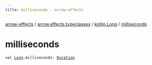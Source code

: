 ```yaml
---
title: milliseconds - arrow-effects
---
```


[arrow-effects](../../index.html) / [arrow.effects.typeclasses](../index.html) / [kotlin.Long](index.html) / [milliseconds](./milliseconds.html)

# milliseconds

`val `[`Long`](https://kotlinlang.org/api/latest/jvm/stdlib/kotlin/-long/index.html)`.milliseconds: `[`Duration`](../-duration/index.html)